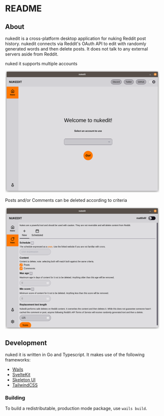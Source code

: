# README

## About

nukedit is a cross-platform desktop application for nuking Reddit post history. nukedit connects via Reddit's OAuth API to edit with randomly generated words and then delete posts. It does not talk to any external servers aside from Reddit.

nuked it supports multiple accounts

![Account selection preview](Screenshot-1.png)

Posts and/or Comments can be deleted according to criteria

![Nuke configuration preview](Screenshot-2.png)

## Development

nuked it is written in Go and Typescript. It makes use of the following frameworks:

- [Wails](wails.io)
- [SvelteKit](https://kit.svelte.dev/)
- [Skeleton UI](https://www.skeleton.dev/)
- [TailwindCSS](https://tailwindcss.com/)

### Building

To build a redistributable, production mode package, use `wails build`.
